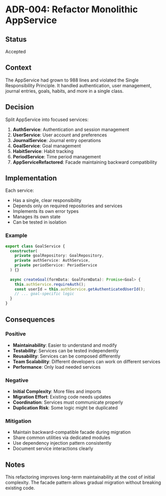 # ADR-004: Refactor Monolithic AppService

## Status
Accepted

## Context
The AppService had grown to 988 lines and violated the Single Responsibility Principle. It handled authentication, user management, journal entries, goals, habits, and more in a single class.

## Decision
Split AppService into focused services:
1. **AuthService**: Authentication and session management
2. **UserService**: User account and preferences
3. **JournalService**: Journal entry operations
4. **GoalService**: Goal management
5. **HabitService**: Habit tracking
6. **PeriodService**: Time period management
7. **AppServiceRefactored**: Facade maintaining backward compatibility

## Implementation
Each service:
- Has a single, clear responsibility
- Depends only on required repositories and services
- Implements its own error types
- Manages its own state
- Can be tested in isolation

### Example
```typescript
export class GoalService {
  constructor(
    private goalRepository: GoalRepository,
    private authService: AuthService,
    private periodService: PeriodService
  ) {}
  
  async createGoal(formData: GoalFormData): Promise<Goal> {
    this.authService.requireAuth();
    const userId = this.authService.getAuthenticatedUserId();
    // ... goal-specific logic
  }
}
```

## Consequences

### Positive
- **Maintainability**: Easier to understand and modify
- **Testability**: Services can be tested independently
- **Reusability**: Services can be composed differently
- **Team Scalability**: Different developers can work on different services
- **Performance**: Only load needed services

### Negative
- **Initial Complexity**: More files and imports
- **Migration Effort**: Existing code needs updates
- **Coordination**: Services must communicate properly
- **Duplication Risk**: Some logic might be duplicated

### Mitigation
- Maintain backward-compatible facade during migration
- Share common utilities via dedicated modules
- Use dependency injection pattern consistently
- Document service interactions clearly

## Notes
This refactoring improves long-term maintainability at the cost of initial complexity. The facade pattern allows gradual migration without breaking existing code.